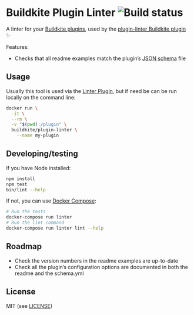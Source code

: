 # Buildkite Plugin Linter ![Build status](https://badge.buildkite.com/059f4510165dc84f2a2036a70136401d4b027828ba112a7944.svg?branch=master)

A linter for your [Buildkite plugins](https://buildkite.com/docs/agent/v3/plugins), used by the [plugin-linter Buildkite plugin](https://github.com/buildkite-plugins/plugin-linter-buildkite-plugin) ✨

Features:

* Checks that all readme examples match the plugin’s [JSON schema](http://json-schema.org) file

## Usage

Usually this tool is used via the [Linter Plugin](https://github.com/buildkite-plugins/plugin-linter-buildkite-plugin), but if need be can be run locally on the command line:

```bash
docker run \
  -it \
  --rm \
  -v "$(pwd):/plugin" \
  buildkite/plugin-linter \
    --name my-plugin
```

## Developing/testing

If you have Node installed:

```bash
npm install
npm test
bin/lint --help
```

If not, you can use [Docker Compose](https://docs.docker.com/compose/):

```bash
# Run the tests
docker-compose run linter
# Run the lint command
docker-compose run linter lint --help
```

## Roadmap

* Check the version numbers in the readme examples are up-to-date
* Check all the plugin’s configuration options are documented in both the readme and the schema.yml

## License

MIT (see [LICENSE](LICENSE))